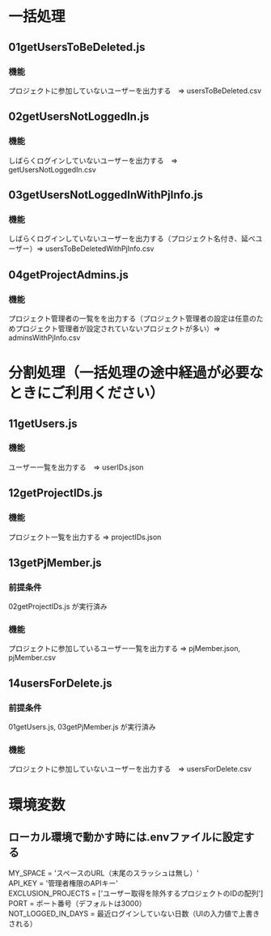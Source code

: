 # 一括処理
## 01getUsersToBeDeleted.js
### 機能
プロジェクトに参加していないユーザーを出力する　=> usersToBeDeleted.csv
## 02getUsersNotLoggedIn.js
### 機能
しばらくログインしていないユーザーを出力する　=> getUsersNotLoggedIn.csv
## 03getUsersNotLoggedInWithPjInfo.js
### 機能
しばらくログインしていないユーザーを出力する（プロジェクト名付き、延べユーザー）=> usersToBeDeletedWithPjInfo.csv
## 04getProjectAdmins.js
### 機能
プロジェクト管理者の一覧をを出力する（プロジェクト管理者の設定は任意のためプロジェクト管理者が設定されていないプロジェクトが多い）=> adminsWithPjInfo.csv

# 分割処理（一括処理の途中経過が必要なときにご利用ください）
## 11getUsers.js
### 機能
ユーザー一覧を出力する　=> userIDs.json
## 12getProjectIDs.js
### 機能
プロジェクト一覧を出力する => projectIDs.json
## 13getPjMember.js
### 前提条件
02getProjectIDs.js が実行済み
### 機能
プロジェクトに参加しているユーザー一覧を出力する => pjMember.json, pjMember.csv
## 14usersForDelete.js
### 前提条件
01getUsers.js, 03getPjMember.js が実行済み
### 機能
プロジェクトに参加していないユーザーを出力する　=> usersForDelete.csv
# 環境変数
## ローカル環境で動かす時には.envファイルに設定する
MY_SPACE = 'スペースのURL（末尾のスラッシュは無し）'  
API_KEY = '管理者権限のAPIキー'  
EXCLUSION_PROJECTS = ['ユーザー取得を除外するプロジェクトのIDの配列']  
PORT = ポート番号（デフォルトは3000）  
NOT_LOGGED_IN_DAYS = 最近ログインしていない日数（UIの入力値で上書きされる）  

